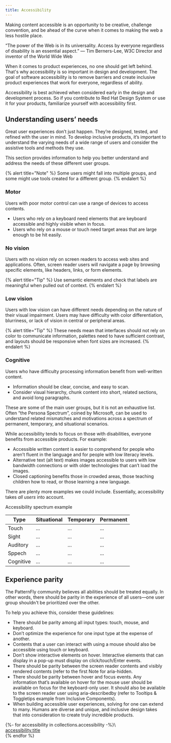 ```yaml
---
title: Accessibility
---
```


Making content accessible is an opportunity to be creative, challenge convention, and be ahead of the curve when it comes to making the web a less hostile place.

“The power of the Web is in its universality. Access by everyone regardless of disability is an essential aspect.” — Tim Berners-Lee, W3C Director and inventor of the World Wide Web

When it comes to product experiences, no one should get left behind. That's why accessibility is so important in design and development. The goal of software accessibility is to remove barriers and create inclusive product experiences that work for everyone, regardless of ability.

Accessibility is best achieved when considered early in the design and development process. So if you contribute to Red Hat Design System or use it for your products, familiarize yourself with accessibility first.

## Understanding users’ needs
Great user experiences don’t just happen. They’re designed, tested, and refined with the user in mind. To develop inclusive products, it’s important to understand the varying needs of a wide range of users and consider the assistive tools and methods they use.

This section provides information to help you better understand and address the needs of these different user groups.

{% alert title="Note" %}
Some users might fall into multiple groups, and some might use tools created for a different group.
{% endalert %}

### Motor
Users with poor motor control can use a range of devices to access contents.

- Users who rely on a keyboard need elements that are keyboard accessible and highly visible when in focus.
- Users who rely on a mouse or touch need target areas that are large enough to be hit easily.

### No vision
Users with no vision rely on screen readers to access web sites and applications. Often, screen reader users will navigate a page by browsing specific elements, like headers, links, or form elements.

{% alert title="Tip" %}
Use semantic elements and check that labels are meaningful when pulled out of context.
{% endalert %}

### Low vision
Users with low vision can have different needs depending on the nature of their visual impairment. Users may have difficulty with color differentiation, blurriness, or lack of vision in central or peripheral areas.

{% alert title="Tip" %}
These needs mean that interfaces should not rely on color to communicate information, palettes need to have sufficient contrast, and layouts should be responsive when font sizes are increased.
{% endalert %}

### Cognitive
Users who have difficulty processing information benefit from well-written content.

- Information should be clear, concise, and easy to scan.
- Consider visual hierarchy, chunk content into short, related sections, and avoid long paragraphs.

These are some of the main user groups, but it is not an exhaustive list. Often “the Persona Spectrum”, coined by Microsoft, can be used to understand related mismatches and motivations across a spectrum of permanent, temporary, and situational scenarios.

While accessibility tends to focus on those with disabilities, everyone benefits from accessible products. For example:

- Accessible written content is easier to comprehend for people who aren’t fluent in the language and for people with low literacy levels.
- Alternative text (alt text) makes images accessible to users with low bandwidth connections or with older technologies that can’t load the images.
- Closed captioning benefits those in crowded areas, those teaching children how to read, or those learning a new language.

There are plenty more examples we could include. Essentially, accessibility takes _all users_ into account.

Accessibility spectrum example

| Type      | Situational | Temporary | Permanent |
| --------- | ----------- | --------- | --------- |
| Touch     | ...         | ...       | ...       |
| Sight     | ...         | ...       | ...       |
| Auditory  | ...         | ...       | ...       |
| Sppech    | ...         | ...       | ...       |
| Cognitive | ...         | ...       | ...       |

## Experience parity
The PatternFly community believes all abilities should be treated equally. In other words, there should be parity in the experience of all users—one user group shouldn't be prioritized over the other.

To help you achieve this, consider these guidelines:

- There should be parity among all input types: touch, mouse, and keyboard.
- Don’t optimize the experience for one input type at the expense of another.
- Contents that a user can interact with using a mouse should also be accessible using touch or keyboard.
- Don’t show interactive elements on hover. Interactive elements that can display in a pop-up must display on click/touch/Enter events.
- There should be parity between the screen reader contents and visibly rendered contents (refer to the first Note for aria-hidden.
- There should be parity between hover and focus events. Any information that’s available on hover for the mouse user should be available on focus for the keyboard-only user. It should also be available to the screen reader user using aria-describedby (refer to Tooltips & Toggletips example from Inclusive Components).
- When building accessible user experiences, solving for one can extend to many. Humans are diverse and unique, and inclusive design takes that into consideration to create truly incredible products.

<div class="multi-column--min-400-wide margin-top--10">
{%- for accessibility in collections.accessibility -%}\
  <div class="padding-stacked">
    <a href="{{ accessibility.url }}">accessibility.title</a>
  </div>
{% endfor %}
</div>